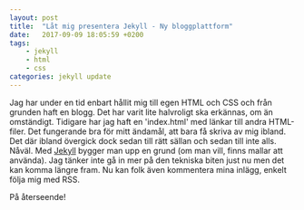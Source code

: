 ```yaml
---
layout: post
title:  "Låt mig presentera Jekyll - Ny bloggplattform"
date:   2017-09-09 18:05:59 +0200
tags:
    - jekyll
    - html
    - css
categories: jekyll update
---
```


Jag har under en tid enbart hållit mig till egen HTML och CSS och från grunden haft en blogg. Det har varit lite halvroligt ska erkännas, om än omständigt. Tidigare har jag haft en 'index.html' med länkar till andra HTML-filer. Det fungerande bra för mitt ändamål, att bara få skriva av mig ibland. Det där ibland övergick dock sedan till rätt sällan och sedan till inte alls. Nåväl. Med [Jekyll](http://jekyllrb.com/) bygger man upp en grund (om man vill, finns mallar att använda). Jag tänker inte gå in mer på den tekniska biten just nu men det kan komma längre fram. Nu kan folk även kommentera mina inlägg, enkelt följa mig med RSS.


På återseende!